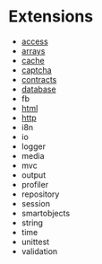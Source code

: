 # Extensions #

+ [access](access.md)
+ [arrays](arrays.md)
+ [cache](cache.md)
+ [captcha](captcha.md)
+ [contracts](contracts.md)
+ [database](database.md)
+ fb
+ [html](html.md)
+ [http](http.md)
+ i8n
+ io
+ logger
+ media
+ mvc
+ output
+ profiler
+ repository
+ session
+ smartobjects
+ string
+ time
+ unittest
+ validation
